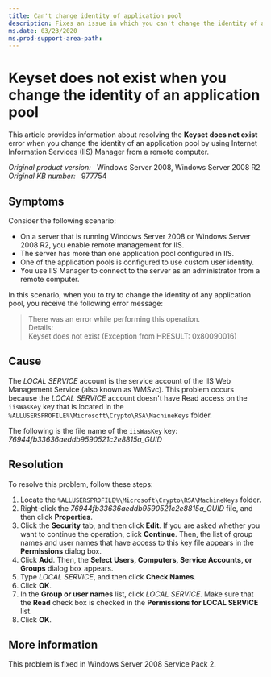 ```yaml
---
title: Can't change identity of application pool
description: Fixes an issue in which you can't change the identity of an application pool by using Internet Information Services Manager from a remote computer.
ms.date: 03/23/2020
ms.prod-support-area-path:
---
```

# Keyset does not exist when you change the identity of an application pool

This article provides information about resolving the **Keyset does not exist** error when you change the identity of an application pool by using Internet Information Services (IIS) Manager from a remote computer.

_Original product version:_ &nbsp; Windows Server 2008, Windows Server 2008 R2  
_Original KB number:_ &nbsp; 977754

## Symptoms

Consider the following scenario:

- On a server that is running Windows Server 2008 or Windows Server 2008 R2, you enable remote management for IIS.
- The server has more than one application pool configured in IIS.
- One of the application pools is configured to use custom user identity.
- You use IIS Manager to connect to the server as an administrator from a remote computer.

In this scenario, when you to try to change the identity of any application pool, you receive the following error message:

> There was an error while performing this operation.  
> Details:  
> Keyset does not exist (Exception from HRESULT: 0x80090016)

## Cause

The *LOCAL SERVICE* account is the service account of the IIS Web Management Service (also known as WMSvc). This problem occurs because the *LOCAL SERVICE* account doesn't have Read access on the `iisWasKey` key that is located in the `%ALLUSERSPROFILE%\Microsoft\Crypto\RSA\MachineKeys` folder.

The following is the file name of the `iisWasKey` key:  
*76944fb33636aeddb9590521c2e8815a_GUID*

## Resolution

To resolve this problem, follow these steps:

1. Locate the `%ALLUSERSPROFILE%\Microsoft\Crypto\RSA\MachineKeys` folder.
2. Right-click the *76944fb33636aeddb9590521c2e8815a_GUID* file, and then click **Properties**.
3. Click the **Security** tab, and then click **Edit**. If you are asked whether you want to continue the operation, click **Continue**. Then, the list of group names and user names that have access to this key file appears in the **Permissions** dialog box.
4. Click **Add**. Then, the **Select Users, Computers, Service Accounts, or Groups** dialog box appears.
5. Type *LOCAL SERVICE*, and then click **Check Names**.
6. Click **OK**.
7. In the **Group or user names** list, click *LOCAL SERVICE*. Make sure that the **Read** check box is checked in the **Permissions for LOCAL SERVICE** list.
8. Click **OK**.

## More information

This problem is fixed in Windows Server 2008 Service Pack 2.
